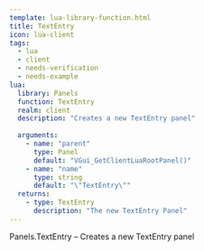 ```yaml
---
template: lua-library-function.html
title: TextEntry
icon: lua-client
tags:
  - lua
  - client
  - needs-verification
  - needs-example
lua:
  library: Panels
  function: TextEntry
  realm: client
  description: "Creates a new TextEntry panel"
  
  arguments:
    - name: "parent"
      type: Panel
      default: "VGui_GetClientLuaRootPanel()"
    - name: "name"
      type: string
      default: "\"TextEntry\""
  returns:
    - type: TextEntry
      description: "The new TextEntry Panel"
---
```


<div class="lua__search__keywords">
Panels.TextEntry &#x2013; Creates a new TextEntry panel
</div>
